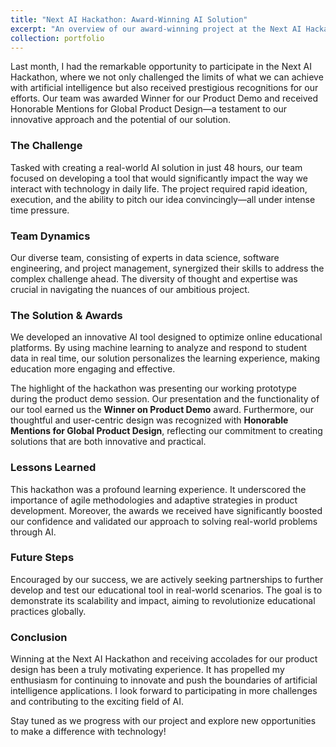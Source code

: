 ```yaml
---
title: "Next AI Hackathon: Award-Winning AI Solution"
excerpt: "An overview of our award-winning project at the Next AI Hackathon, which focused on enhancing online education platforms using AI.<br/><img src='/images/hack.png' width='300' height='150'>"
collection: portfolio
---
```



Last month, I had the remarkable opportunity to participate in the Next AI Hackathon, where we not only challenged the limits of what we can achieve with artificial intelligence but also received prestigious recognitions for our efforts. Our team was awarded Winner for our Product Demo and received Honorable Mentions for Global Product Design—a testament to our innovative approach and the potential of our solution.

### The Challenge

Tasked with creating a real-world AI solution in just 48 hours, our team focused on developing a tool that would significantly impact the way we interact with technology in daily life. The project required rapid ideation, execution, and the ability to pitch our idea convincingly—all under intense time pressure.

### Team Dynamics

Our diverse team, consisting of experts in data science, software engineering, and project management, synergized their skills to address the complex challenge ahead. The diversity of thought and expertise was crucial in navigating the nuances of our ambitious project.

### The Solution & Awards

We developed an innovative AI tool designed to optimize online educational platforms. By using machine learning to analyze and respond to student data in real time, our solution personalizes the learning experience, making education more engaging and effective.

The highlight of the hackathon was presenting our working prototype during the product demo session. Our presentation and the functionality of our tool earned us the **Winner on Product Demo** award. Furthermore, our thoughtful and user-centric design was recognized with **Honorable Mentions for Global Product Design**, reflecting our commitment to creating solutions that are both innovative and practical.

### Lessons Learned

This hackathon was a profound learning experience. It underscored the importance of agile methodologies and adaptive strategies in product development. Moreover, the awards we received have significantly boosted our confidence and validated our approach to solving real-world problems through AI.

### Future Steps

Encouraged by our success, we are actively seeking partnerships to further develop and test our educational tool in real-world scenarios. The goal is to demonstrate its scalability and impact, aiming to revolutionize educational practices globally.

### Conclusion

Winning at the Next AI Hackathon and receiving accolades for our product design has been a truly motivating experience. It has propelled my enthusiasm for continuing to innovate and push the boundaries of artificial intelligence applications. I look forward to participating in more challenges and contributing to the exciting field of AI.

Stay tuned as we progress with our project and explore new opportunities to make a difference with technology!
